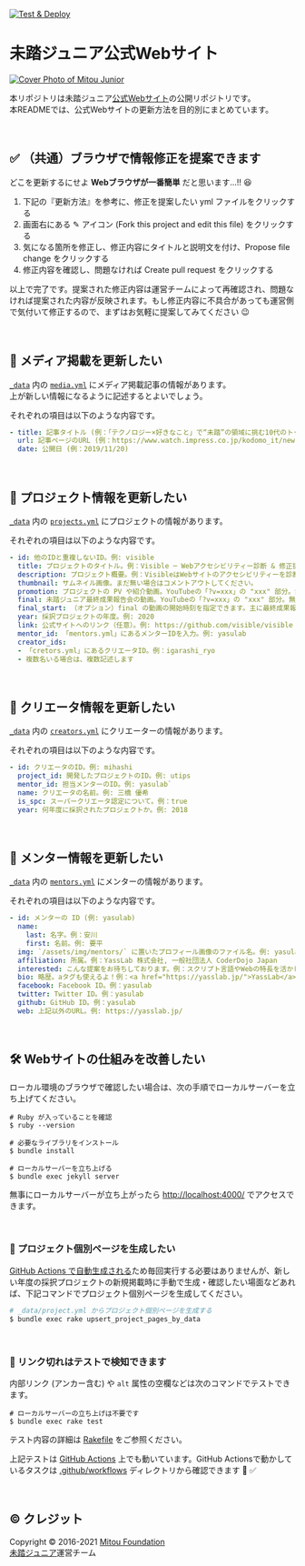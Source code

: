 [![Test & Deploy](https://github.com/mitou/jr.mitou.org/workflows/Test%20&%20Deploy/badge.svg)](https://github.com/mitou/jr.mitou.org/actions?query=workflow%3A%22Test+%26+Deploy%22)

# 未踏ジュニア公式Webサイト
[![Cover Photo of Mitou Junior](https://raw.githubusercontent.com/mitou/jr.mitou.org/main/assets/img/mitoujr_cover.png)](https://jr.mitou.org/)

本リポジトリは未踏ジュニア[公式Webサイト](https://jr.mitou.org/)の公開リポジトリです。   
本READMEでは、公式Webサイトの更新方法を目的別にまとめています。

<br>

## :white_check_mark: （共通）ブラウザで情報修正を提案できます

どこを更新するにせよ **Webブラウザが一番簡単** だと思います...!! 😆

1. 下記の『更新方法』を参考に、修正を提案したい yml ファイルをクリックする
2. 画面右にある ✎ アイコン (Fork this project and edit this file) をクリックする
3. 気になる箇所を修正し、修正内容にタイトルと説明文を付け、Propose file change をクリックする
4. 修正内容を確認し、問題なければ Create pull request をクリックする

以上で完了です。提案された修正内容は運営チームによって再確認され、問題なければ提案された内容が反映されます。もし修正内容に不具合があっても運営側で気付いて修正するので、まずはお気軽に提案してみてください :wink:

<br>

## :bookmark_tabs: メディア掲載を更新したい
[`_data`](https://github.com/mitou/jr.mitou.org/tree/main/_data) 内の [`media.yml`](https://github.com/mitou/jr.mitou.org/blob/main/_data/media.yml) にメディア掲載記事の情報があります。  
上が新しい情報になるように記述するとよいでしょう。

それぞれの項目は以下のような内容です。
```yml
- title: 記事タイトル (例：「テクノロジー×好きなこと」で“未踏”の領域に挑む10代のトップクリエーターたち (こどもとIT))
  url: 記事ページのURL (例：https://www.watch.impress.co.jp/kodomo_it/news/1219499.html)
  date: 公開日 (例：2019/11/20)
```

<br>

## :rocket: プロジェクト情報を更新したい
[`_data`](https://github.com/mitou/jr.mitou.org/tree/main/_data) 内の [`projects.yml`](https://github.com/mitou/jr.mitou.org/blob/main/_data/projects.yml) にプロジェクトの情報があります。

それぞれの項目は以下のような内容です。
```yml
- id: 他のIDと重複しないID。例: visible
  title: プロジェクトのタイトル。例：Visible ─ Webアクセシビリティー診断 & 修正提案ツール
  description: プロジェクト概要。例：VisibleはWebサイトのアクセシビリティーを診断するサービスです。...
  thumbnail: サムネイル画像。まだ無い場合はコメントアウトしてください。
  promotion: プロジェクトの PV や紹介動画。YouTubeの「?v=xxx」の "xxx" 部分。無い場合はコメントアウト。
  final: 未踏ジュニア最終成果報告会の動画。YouTubeの「?v=xxx」の "xxx" 部分。無い場合はコメントアウト。
  final_start: （オプション）final の動画の開始時刻を指定できます。主に最終成果報告会の直後で使います。
  year: 採択プロジェクトの年度。例: 2020
  link: 公式サイトへのリンク（任意）。例: https://github.com/visible/visible
  mentor_id: 「mentors.yml」にあるメンターIDを入力。例: yasulab
  creator_ids:
  - 「cretors.yml」にあるクリエータID。例：igarashi_ryo
  - 複数名いる場合は、複数記述します
```

<br>

## :busts_in_silhouette: クリエータ情報を更新したい
[`_data`](https://github.com/mitou/jr.mitou.org/tree/main/_data) 内の [`creators.yml`](https://github.com/mitou/jr.mitou.org/blob/main/_data/creators.yml) にクリエーターの情報があります。  

それぞれの項目は以下のような内容です。
```yml
- id: クリエータのID。例: mihashi
  project_id: 開発したプロジェクトのID。例: utips
  mentor_id: 担当メンターのID。例: yasulab`
  name: クリエータの名前。例: 三橋 優希
  is_spc: スーパークリエータ認定について。例：true
  year: 何年度に採択されたプロジェクトか。例: 2018
```

<br>

## :bust_in_silhouette: メンター情報を更新したい
[`_data`](https://github.com/mitou/jr.mitou.org/tree/main/_data) 内の [`mentors.yml`](https://github.com/mitou/jr.mitou.org/blob/main/_data/mentors.yml) にメンターの情報があります。 

それぞれの項目は以下のような内容です。
```yml
- id: メンターの ID (例: yasulab)
  name:
    last: 名字。例：安川
    first: 名前。例: 要平
  img: `/assets/img/mentors/` に置いたプロフィール画像のファイル名。例: yasulab.png
  affiliation: 所属。例：YassLab 株式会社, 一般社団法人 CoderDojo Japan
  interested: こんな提案をお待ちしております。例：スクリプト言語やWebの特長を活かした…（略）
  bio: 略歴。aタグも使えるよ！例：<a href="https://yasslab.jp/">YassLab</a> 代表取締役…（略）
  facebook: Facebook ID。例：yasulab
  twitter: Twitter ID。例：yasulab
  github: GitHub ID。例：yasulab
  web: 上記以外のURL。例: https://yasslab.jp/
```

<br>

## :hammer_and_wrench: Webサイトの仕組みを改善したい

ローカル環境のブラウザで確認したい場合は、次の手順でローカルサーバーを立ち上げてください。

```shell
# Ruby が入っていることを確認
$ ruby --version

# 必要なライブラリをインストール
$ bundle install

# ローカルサーバーを立ち上げる
$ bundle exec jekyll server
```

無事にローカルサーバーが立ち上がったら [http://localhost:4000/](http://localhost:4000/) でアクセスできます。

<br>

### :scroll: プロジェクト個別ページを生成したい
[GitHub Actions で自動生成される](https://github.com/mitou/jr.mitou.org/blob/main/.github/workflows/test.yml)ため毎回実行する必要はありませんが、新しい年度の採択プロジェクトの新規掲載時に手動で生成・確認したい場面などあれば、下記コマンドでプロジェクト個別ページを生成してください。

```bash
# _data/project.yml からプロジェクト個別ページを生成する
$ bundle exec rake upsert_project_pages_by_data
```

<br>

### :robot: リンク切れはテストで検知できます

内部リンク (アンカー含む) や `alt` 属性の空欄などは次のコマンドでテストできます。

```shell
# ローカルサーバーの立ち上げは不要です
$ bundle exec rake test
```

テスト内容の詳細は [Rakefile](https://github.com/mitou/jr.mitou.org/blob/main/Rakefile) をご参照ください。

上記テストは [GitHub Actions](https://github.com/mitou/jr.mitou.org/actions) 上でも動いています。GitHub Actionsで動かしているタスクは [.github/workflows](https://github.com/mitou/jr.mitou.org/tree/main/.github/workflows) ディレクトリから確認できます :eyes: :white_check_mark: 

<br>

## :copyright: クレジット

Copyright &copy; 2016-2021 [Mitou Foundation](https://www.mitou.org/)   
[未踏ジュニア](https://jr.mitou.org/)運営チーム
